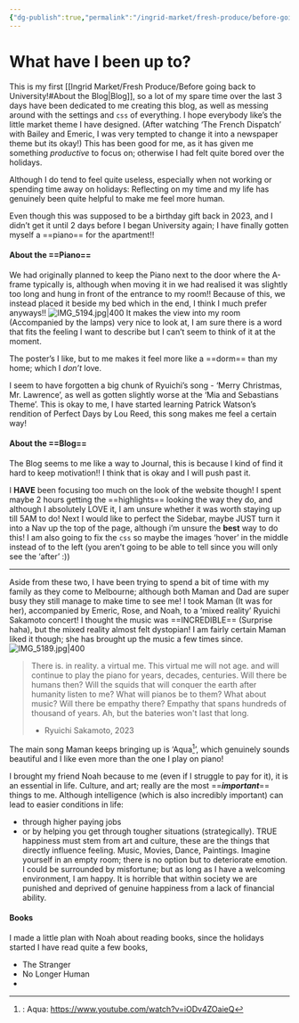```yaml
---
{"dg-publish":true,"permalink":"/ingrid-market/fresh-produce/before-going-back-to-university/"}
---
```


# What have I been up to?
This is my first [[Ingrid Market/Fresh Produce/Before going back to University!#About the Blog\|Blog]], so a lot of my spare time over the last 3 days have been dedicated to me creating this blog, as well as messing around with the settings and `css` of everything. I hope everybody like’s the little market theme I have designed.
	(After watching ‘The French Dispatch’ with Bailey and Emeric, I was very tempted to change it into a newspaper theme but its okay!)
This has been good for me, as it has given me something *productive* to focus on; otherwise I had felt quite bored over the holidays.

Although I do tend to feel quite useless, especially when not working or spending time away on holidays: Reflecting on my time and my life has genuinely been quite helpful to make me feel more human.

Even though this was supposed to be a birthday gift back in 2023, and I didn’t get it until 2 days before I began University again; I have finally gotten myself a ==piano== for the apartment!!

#### About the ==Piano==
We had originally planned to keep the Piano next to the door where the A-frame typically is, although when moving it in we had realised it was slightly too long and hung in front of the entrance to my room!! 
Because of this, we instead placed it beside my bed which in the end, I think I much prefer anyways!!
![IMG_5194.jpg|400](/img/user/SchoolNotes/ImageBank/IMG_5194.jpg)
It makes the view into my room (Accompanied by the lamps) very nice to look at, I am sure there is a word that fits the feeling I want to describe but I can’t seem to think of it at the moment.

The poster’s I like, but to me makes it feel more like a ==dorm== than my home; which I *don’t* love.

I seem to have forgotten a big chunk of Ryuichi’s song - ‘Merry Christmas, Mr. Lawrence’, as well as gotten slightly worse at the ‘Mia and Sebastians Theme’.
	This is okay to me, I have started learning Patrick Watson’s rendition of Perfect Days by Lou Reed, this song makes me feel a certain way!
#### About the ==Blog==
The Blog seems to me like a way to Journal, this is because I kind of find it hard to keep motivation!! I think that is okay and I will push past it.

I **HAVE** been focusing too much on the look of the website though! I spent maybe 2 hours getting the ==highlights== looking the way they do, and although I absolutely LOVE it, I am unsure whether it was worth staying up till 5AM to do!
	Next I would like to perfect the Sidebar, maybe JUST turn it into a Nav up the top of the page, although i’m unsure the **best** way to do this!
	I am also going to fix the `css` so maybe the images ‘hover’ in the middle instead of to the left (you aren’t going to be able to tell since you will only see the ‘after’ :))

---
Aside from these two, I have been trying to spend a bit of time with my family as they come to Melbourne; although both Maman and Dad are super busy they still manage to make time to see me!
	I took Maman (It was for her), accompanied by Emeric, Rose, and Noah, to a ‘mixed reality’ Ryuichi Sakamoto concert! I thought the music was ==INCREDIBLE== (Surprise haha), but the mixed reality almost felt dystopian! I am fairly certain Maman liked it though; she has brought up the music a few times since.
![IMG_5189.jpg|400](/img/user/SchoolNotes/ImageBank/IMG_5189.jpg)
> There is. in reality. a virtual me. This virtual me will not age. and will continue to play the piano for years, decades, centuries. Will there be humans then? Will the squids that will conquer the earth after humanity listen to me? What will pianos be to them? What about music? Will there be empathy there? Empathy that spans hundreds of thousand of years. Ah, but the bateries won't last that long.
> - Ryuichi Sakamoto, 2023

The main song Maman keeps bringing up is ‘Aqua[^1]’, which genuinely sounds beautiful and I like even more than the one I play on piano!

I brought my friend Noah because to me (even if I struggle to pay for it), it is an essential in life.
	Culture, and art; really are the most ==***important***== things to me. Although intelligence (which is also incredibly important) can lead to easier conditions in life:
- through higher paying jobs
- or by helping you get through tougher situations (strategically).
	TRUE happiness must stem from art and culture, these are the things that directly influence feeling. Music, Movies, Dance, Paintings. Imagine yourself in an empty room; there is no option but to deteriorate emotion. I could be surrounded by misfortune; but as long as I have a welcoming environment, I am happy. It is horrible that within society we are punished and deprived of genuine happiness from a lack of financial ability.

#### Books
I made a little plan with Noah about reading books, since the holidays started I have read quite a few books,
- The Stranger
- No Longer Human
- 



[^1]:: Aqua: https://www.youtube.com/watch?v=iODv4ZOaieQ
